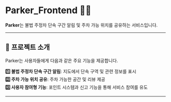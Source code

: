 # Parker_Frontend 🚗📍

**Parker**는 불법 주정차 단속 구간 알림 및 주차 가능 위치를 공유하는 서비스입니다.

---


## 🚀 프로젝트 소개

Parker는 사용자들에게 다음과 같은 주요 기능을 제공합니다.<br>

**1️⃣ 불법 주정차 단속 구간 알림**: 지도에서 단속 구역 및 관련 정보를 표시<br>
**2️⃣ 주차 가능 위치 공유**: 주차 가능한 공간 및 리뷰 제공<br>
**3️⃣ 사용자 참여형 기능**: 포인트 시스템과 신고 기능을 통해 서비스 참여를 유도

---
